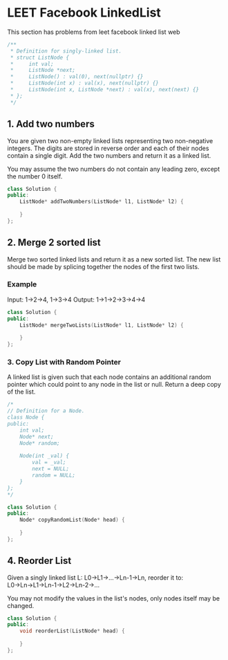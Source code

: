 # LEET Facebook LinkedList

This section has problems from leet facebook linked list web

```c++
/**
 * Definition for singly-linked list.
 * struct ListNode {
 *     int val;
 *     ListNode *next;
 *     ListNode() : val(0), next(nullptr) {}
 *     ListNode(int x) : val(x), next(nullptr) {}
 *     ListNode(int x, ListNode *next) : val(x), next(next) {}
 * };
 */
```
## 1. Add two numbers
You are given two non-empty linked lists representing two non-negative integers. 
The digits are stored in reverse order and each of their nodes contain a single digit. 
Add the two numbers and return it as a linked list.

You may assume the two numbers do not contain any leading zero, except the number 0 itself.
```c++
class Solution {
public:
    ListNode* addTwoNumbers(ListNode* l1, ListNode* l2) {
        
    }
};
```

## 2. Merge 2 sorted list
Merge two sorted linked lists and return it as a new sorted list. 
The new list should be made by splicing together the nodes of the first two lists.

### Example
Input: 1->2->4, 1->3->4
Output: 1->1->2->3->4->4

```c++
class Solution {
public:
    ListNode* mergeTwoLists(ListNode* l1, ListNode* l2) {
        
    }
};
```
### 3. Copy List with Random Pointer

A linked list is given such that each node contains an additional random pointer 
which could point to any node in the list or null.
Return a deep copy of the list.

```c++
/*
// Definition for a Node.
class Node {
public:
    int val;
    Node* next;
    Node* random;
    
    Node(int _val) {
        val = _val;
        next = NULL;
        random = NULL;
    }
};
*/

class Solution {
public:
    Node* copyRandomList(Node* head) {
        
    }
};
```

## 4. Reorder List
Given a singly linked list L: L0→L1→…→Ln-1→Ln,
reorder it to: L0→Ln→L1→Ln-1→L2→Ln-2→…

You may not modify the values in the list's nodes, only nodes itself may be changed.

```c++
class Solution {
public:
    void reorderList(ListNode* head) {
        
    }
};
```